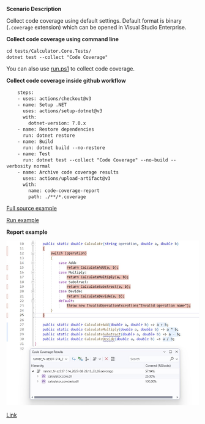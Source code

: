 **Scenario Description**

Collect code coverage using default settings. Default format is binary (`.coverage` extension) which can be opened in Visual Studio Enterprise.

**Collect code coverage using command line**

```shell
cd tests/Calculator.Core.Tests/
dotnet test --collect "Code Coverage"
```

You can also use [run.ps1](run.ps1) to collect code coverage.

**Collect code coverage inside github workflow**

```shell
    steps:
    - uses: actions/checkout@v3
    - name: Setup .NET
      uses: actions/setup-dotnet@v3
      with:
        dotnet-version: 7.0.x
    - name: Restore dependencies
      run: dotnet restore
    - name: Build
      run: dotnet build --no-restore
    - name: Test
      run: dotnet test --collect "Code Coverage" --no-build --verbosity normal
    - name: Archive code coverage results
      uses: actions/upload-artifact@v3
      with:
        name: code-coverage-report
        path: ./**/*.coverage
```

[Full source example](../../../../.github/workflows/Calculator_Scenario01.yml)

[Run example](../../../../../../actions/workflows/Calculator_Scenario01.yml)

**Report example**

![alt text](example.report.jpg "Example report")

[Link](example.report.coverage)